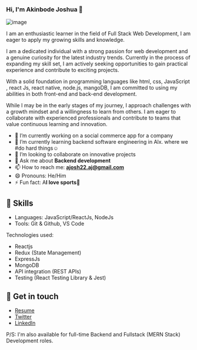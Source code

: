 ### Hi, I'm Akinbode Joshua 👋

![image](https://github.com/Jorshstar/Jorshstar/assets/111021615/b4dd87b2-f1dc-472b-8e58-b9e7ca41cd16)


I am an enthusiastic learner in the field of Full Stack Web Development, I am eager to apply my growing skills and knowledge.

I am a dedicated individual with a strong passion for web development and a genuine curiosity for the latest industry trends. Currently in the process of expanding my skill set, I am actively seeking opportunities to gain practical experience and contribute to exciting projects.

With a solid foundation in programming languages like html, css, JavaScript , react Js, react native, node.js, mangoDB, I am committed to using my abilities in both front-end and back-end development.

While I may be in the early stages of my journey, I approach challenges with a growth mindset and a willingness to learn from others. I am eager to collaborate with experienced professionals and contribute to teams that value continuous learning and innovation.		
- 🔭 I’m currently working on a social commerce app for a company
- 🌱 I’m currently learning backend software engineering in Alx. where we #do hard things☺️
- 👯 I’m looking to collaborate on innovative projects
- 💬 Ask me about **Backend development**
- 📫 How to reach me: **ajosh22.aj@gmail.com**
- 😄 Pronouns: He/Him
- ⚡ Fun fact:  A**I love sports🤭**

## 📌 Skills
- Languages: JavaScript/ReactJs, NodeJs
- Tools: Git & Github, VS Code

Technologies used: 

- Reactjs
- Redux (State Management)
- ExpressJs
- MongoDB
- API integration (REST APIs)
- Testing (React Testing Library & Jest)

## 📲 Get in touch
- [Resume]()
- [Twitter](https://twitter.com/jorshstar)
- [LinkedIn](https://www.linkedin.com/in/akinbodejoshua)

P/S: I'm also available for full-time Backend and Fullstack (MERN Stack) Development roles.
